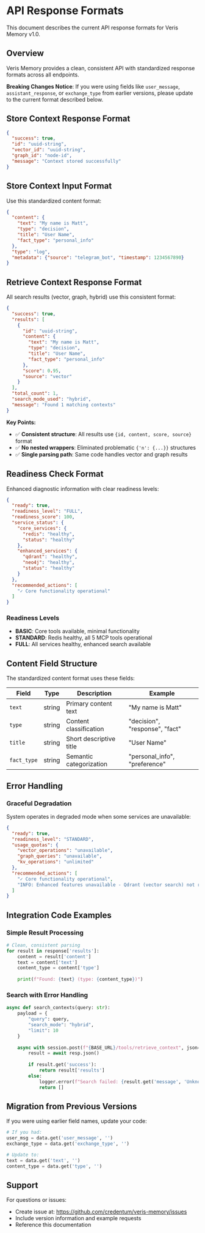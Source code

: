 # API Response Formats

This document describes the current API response formats for Veris Memory v1.0.

## Overview

Veris Memory provides a clean, consistent API with standardized response formats across all endpoints. 

**Breaking Changes Notice**: If you were using fields like `user_message`, `assistant_response`, or `exchange_type` from earlier versions, please update to the current format described below.

## Store Context Response Format

```json
{
  "success": true,
  "id": "uuid-string",
  "vector_id": "uuid-string",
  "graph_id": "node-id",
  "message": "Context stored successfully"
}
```

## Store Context Input Format

Use this standardized content format:

```json
{
  "content": {
    "text": "My name is Matt",
    "type": "decision",
    "title": "User Name",
    "fact_type": "personal_info"
  },
  "type": "log",
  "metadata": {"source": "telegram_bot", "timestamp": 1234567890}
}
```

## Retrieve Context Response Format

All search results (vector, graph, hybrid) use this consistent format:

```json
{
  "success": true,
  "results": [
    {
      "id": "uuid-string",
      "content": {
        "text": "My name is Matt",
        "type": "decision",
        "title": "User Name",
        "fact_type": "personal_info"
      },
      "score": 0.95,
      "source": "vector"
    }
  ],
  "total_count": 1,
  "search_mode_used": "hybrid",
  "message": "Found 1 matching contexts"
}
```

**Key Points:**
- ✅ **Consistent structure**: All results use `{id, content, score, source}` format
- ✅ **No nested wrappers**: Eliminated problematic `{'n': {...}}` structures
- ✅ **Single parsing path**: Same code handles vector and graph results

## Readiness Check Format

Enhanced diagnostic information with clear readiness levels:

```json
{
  "ready": true,
  "readiness_level": "FULL",
  "readiness_score": 100,
  "service_status": {
    "core_services": {
      "redis": "healthy",
      "status": "healthy"
    },
    "enhanced_services": {
      "qdrant": "healthy",
      "neo4j": "healthy", 
      "status": "healthy"
    }
  },
  "recommended_actions": [
    "✓ Core functionality operational"
  ]
}
```

### Readiness Levels

- **BASIC**: Core tools available, minimal functionality
- **STANDARD**: Redis healthy, all 5 MCP tools operational  
- **FULL**: All services healthy, enhanced search available

## Content Field Structure

The standardized content format uses these fields:

| Field | Type | Description | Example |
|-------|------|-------------|---------|
| `text` | string | Primary content text | "My name is Matt" |
| `type` | string | Content classification | "decision", "response", "fact" |
| `title` | string | Short descriptive title | "User Name" |
| `fact_type` | string | Semantic categorization | "personal_info", "preference" |

## Error Handling

### Graceful Degradation

System operates in degraded mode when some services are unavailable:

```json
{
  "ready": true,
  "readiness_level": "STANDARD",
  "usage_quotas": {
    "vector_operations": "unavailable",
    "graph_queries": "unavailable", 
    "kv_operations": "unlimited"
  },
  "recommended_actions": [
    "✓ Core functionality operational",
    "INFO: Enhanced features unavailable - Qdrant (vector search) not ready"
  ]
}
```

## Integration Code Examples

### Simple Result Processing

```python
# Clean, consistent parsing
for result in response['results']:
    content = result['content']
    text = content['text']
    content_type = content['type']
    
    print(f"Found: {text} (type: {content_type})")
```

### Search with Error Handling

```python
async def search_contexts(query: str):
    payload = {
        "query": query,
        "search_mode": "hybrid",
        "limit": 10
    }
    
    async with session.post(f"{BASE_URL}/tools/retrieve_context", json=payload) as resp:
        result = await resp.json()
        
        if result.get('success'):
            return result['results']
        else:
            logger.error(f"Search failed: {result.get('message', 'Unknown error')}")
            return []
```

## Migration from Previous Versions

If you were using earlier field names, update your code:

```python
# If you had:
user_msg = data.get('user_message', '')  
exchange_type = data.get('exchange_type', '')

# Update to:
text = data.get('text', '')
content_type = data.get('type', '')
```

## Support

For questions or issues:
- Create issue at: https://github.com/credentum/veris-memory/issues  
- Include version information and example requests
- Reference this documentation